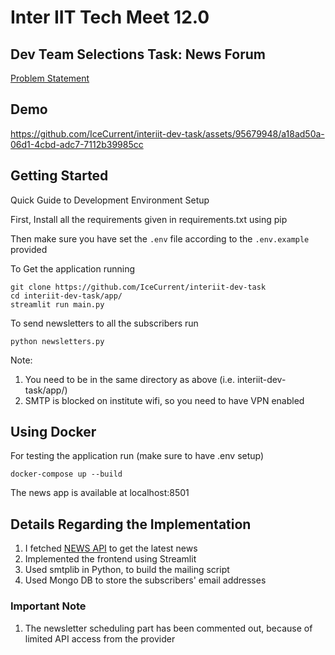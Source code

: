 # Inter IIT Tech Meet 12.0

## Dev Team Selections Task: News Forum
[Problem Statement](https://docs.google.com/document/d/1n-UjATXVZLlBz4W7XAegPLwy9AGp9qjUZOLbLKha4aI/edit#heading=h.xt6cejjip8lm)

## Demo
https://github.com/IceCurrent/interiit-dev-task/assets/95679948/a18ad50a-06d1-4cbd-adc7-7112b39985cc

## Getting Started
Quick Guide to Development Environment Setup

First, Install all the requirements given in requirements.txt using pip

Then make sure you have set the `.env` file according to the `.env.example` provided

To Get the application running

```
git clone https://github.com/IceCurrent/interiit-dev-task
cd interiit-dev-task/app/
streamlit run main.py
```

To send newsletters to all the subscribers run
```
python newsletters.py
```
Note: 
1. You need to be in the same directory as above (i.e. interiit-dev-task/app/)
2. SMTP is blocked on institute wifi, so you need to have VPN enabled

## Using Docker
For testing the application run (make sure to have .env setup)
```
docker-compose up --build
```
The news app is available at localhost:8501

## Details Regarding the Implementation
1. I fetched [NEWS API](https://newsapi.org/) to get the latest news
2. Implemented the frontend using Streamlit
3. Used smtplib in Python, to build the mailing script
4. Used Mongo DB to store the subscribers' email addresses

### Important Note
1. The newsletter scheduling part has been commented out, because of limited API access from the provider



